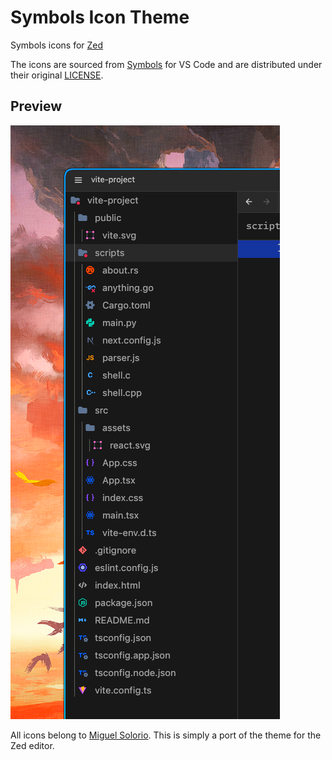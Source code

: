# Symbols Icon Theme

Symbols icons for [Zed](https://zed.dev)

The icons are sourced from [Symbols](https://github.com/miguelsolorio/vscode-symbols) for VS Code and are distributed under their original [LICENSE](./LICENSE).

## Preview

![Icon Theme Preview](./preview.png)

All icons belong to [Miguel Solorio](https://github.com/miguelsolorio). This is simply a port of the theme for the Zed editor.
